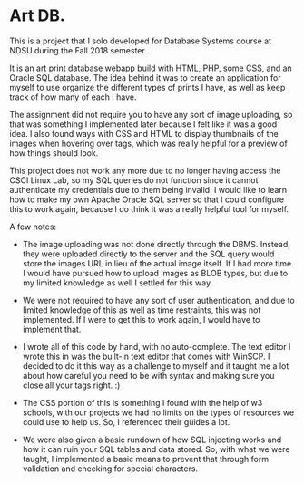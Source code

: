 # Art DB.

This is a project that I solo developed for Database Systems course at NDSU during the Fall 2018 semester.

It is an art print database webapp build with HTML, PHP, some CSS, and an Oracle SQL database. The idea behind it was to create an
application for myself to use organize the different types of prints I have, as well as keep track of how many of each I have.

The assignment did not require you to have any sort of image uploading, so that was something I implemented later because I felt like it
was a good idea. I also found ways with CSS and HTML to display thumbnails of the images when hovering over <a> tags, which was really
helpful for a preview of how things should look.
 
This project does not work any more due to no longer having access the CSCI Linux Lab, so my SQL queries do not function since it cannot 
authenticate my credentials due to them being invalid. I would like to learn how to make my own Apache Oracle SQL server so that I could
configure this to work again, because I do think it was a really helpful tool for myself.

A few notes:
- The image uploading was not done directly through the DBMS. Instead, they were uploaded directly to the server and the SQL query would 
  store the images URL in lieu of the actual image itself. If I had more time I would have pursued how to upload images as BLOB types, but
  due to my limited knowledge as well I settled for this way.

- We were not required to have any sort of user authentication, and due to limited knowledge of this as well as time restraints, this was
  not implemented. If I were to get this to work again, I would have to implement that.
  
- I wrote all of this code by hand, with no auto-complete. The text editor I wrote this in was the built-in text editor that comes with 
  WinSCP. I decided to do it this way as a challenge to myself and it taught me a lot about how careful you need to be with syntax and 
  making sure you close all your tags right. :)
  
- The CSS portion of this is something I found with the help of w3 schools, with our projects we had no limits on the types of resources 
  we could use to help us. So, I referenced their guides a lot.
  
- We were also given a basic rundown of how SQL injecting works and how it can ruin your SQL tables and data stored. So, with what we were 
  taught, I implemented a basic means to prevent that through form validation and checking for special characters.
